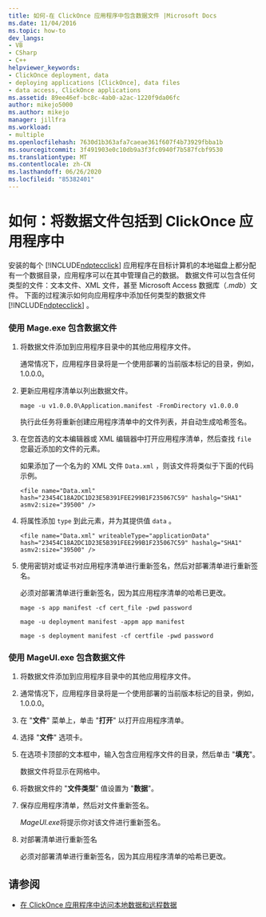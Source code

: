```yaml
---
title: 如何-在 ClickOnce 应用程序中包含数据文件 |Microsoft Docs
ms.date: 11/04/2016
ms.topic: how-to
dev_langs:
- VB
- CSharp
- C++
helpviewer_keywords:
- ClickOnce deployment, data
- deploying applications [ClickOnce], data files
- data access, ClickOnce applications
ms.assetid: 89ee46ef-bc8c-4ab0-a2ac-1220f9da06fc
author: mikejo5000
ms.author: mikejo
manager: jillfra
ms.workload:
- multiple
ms.openlocfilehash: 7630d1b363afa7caeae361f607f4b73929fbba1b
ms.sourcegitcommit: 3f491903e0c10db9a3f3fc0940f7b587fcbf9530
ms.translationtype: MT
ms.contentlocale: zh-CN
ms.lasthandoff: 06/26/2020
ms.locfileid: "85382401"
---
```

# <a name="how-to-include-a-data-file-in-a-clickonce-application"></a>如何：将数据文件包括到 ClickOnce 应用程序中
安装的每个 [!INCLUDE[ndptecclick](../deployment/includes/ndptecclick_md.md)] 应用程序在目标计算机的本地磁盘上都分配有一个数据目录，应用程序可以在其中管理自己的数据。 数据文件可以包含任何类型的文件：文本文件、XML 文件，甚至 Microsoft Access 数据库（*.mdb*）文件。 下面的过程演示如何向应用程序中添加任何类型的数据文件 [!INCLUDE[ndptecclick](../deployment/includes/ndptecclick_md.md)] 。

### <a name="to-include-a-data-file-by-using-mageexe"></a>使用 Mage.exe 包含数据文件

1. 将数据文件添加到应用程序目录中的其他应用程序文件。

    通常情况下，应用程序目录将是一个使用部署的当前版本标记的目录，例如，1.0.0.0。

2. 更新应用程序清单以列出数据文件。

    `mage -u v1.0.0.0\Application.manifest -FromDirectory v1.0.0.0`

    执行此任务将重新创建应用程序清单中的文件列表，并自动生成哈希签名。

3. 在您首选的文本编辑器或 XML 编辑器中打开应用程序清单，然后查找 `file` 您最近添加的文件的元素。

    如果添加了一个名为的 XML 文件 `Data.xml` ，则该文件将类似于下面的代码示例。

   `<file name="Data.xml" hash="23454C18A2DC1D23E5B391FEE299B1F235067C59" hashalg="SHA1" asmv2:size="39500" />`

4. 将属性添加 `type` 到此元素，并为其提供值 `data` 。

   `<file name="Data.xml" writeableType="applicationData" hash="23454C18A2DC1D23E5B391FEE299B1F235067C59" hashalg="SHA1" asmv2:size="39500" />`

5. 使用密钥对或证书对应用程序清单进行重新签名，然后对部署清单进行重新签名。

    必须对部署清单进行重新签名，因为其应用程序清单的哈希已更改。

    `mage -s app manifest -cf cert_file -pwd password`

    `mage -u deployment manifest -appm app manifest`

    `mage -s deployment manifest -cf certfile -pwd password`

### <a name="to-include-a-data-file-by-using-mageuiexe"></a>使用 MageUI.exe 包含数据文件

1. 将数据文件添加到应用程序目录中的其他应用程序文件。

2. 通常情况下，应用程序目录将是一个使用部署的当前版本标记的目录，例如，1.0.0.0。

3. 在 "**文件**" 菜单上，单击 "**打开**" 以打开应用程序清单。

4. 选择 "**文件**" 选项卡。

5. 在选项卡顶部的文本框中，输入包含应用程序文件的目录，然后单击 "**填充**"。

     数据文件将显示在网格中。

6. 将数据文件的 "**文件类型**" 值设置为 "**数据**"。

7. 保存应用程序清单，然后对文件重新签名。

     *MageUI.exe*将提示你对该文件进行重新签名。

8. 对部署清单进行重新签名

     必须对部署清单进行重新签名，因为其应用程序清单的哈希已更改。

## <a name="see-also"></a>请参阅
- [在 ClickOnce 应用程序中访问本地数据和远程数据](../deployment/accessing-local-and-remote-data-in-clickonce-applications.md)